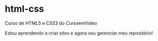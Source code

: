 # html-css
 Curso de HTML5 e CSS3 do CursoemVideo

Estou aprendendo a criar sites e agora vou gerenciar meu repositório!